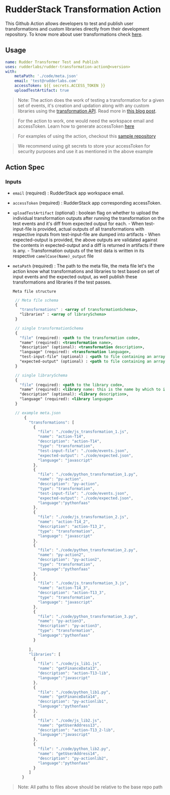 # RudderStack Transformation Action

This Github Action allows developers to test and publish user transformations and custom libraries directly from their development repository. To know more about user transformations check [here](https://rudderstack.com/docs/transformations).

## Usage

```yaml
name: Rudder Transformer Test and Publish
uses: rudderlabs/rudder-transformation-action@<version>
with:
    metaPath: './code/meta.json'
    email: 'test@rudderlabs.com'
    accessToken: ${{ secrets.ACCESS_TOKEN }}
    uploadTestArtifact: true
```

> Note: The action does the work of testing a transformation for a given set of events, it's creation and updation along with any custom libraries using the [transformation API](https://rudderstack.com/docs/transformations/rudderstack-transformation-api/). Read more in [this blog post](https://rudderstack.com/blog/rudderstacks-transformations-api). 

> For the action to work, one would need the workspace email and accessToken. Learn how to generate accessToken [here](https://rudderstack.com/docs/transformations/api-access-token/)

> For examples of using the action, checkout this [sample repository](https://github.com/rudderlabs/rudder-transformation-action-code/tree/main/.github/workflows)

> We recommend using git secrets to store your accessToken for security purposes and use it as mentioned in the above example

## Action Spec

### Inputs

- `email` (required) : RudderStack app workspace email.
- `accessToken` (required) : RudderStack app corresponding accessToken.
- `uploadTestArtifact` (optional) : boolean flag on whether to upload the individual transformation outputs after running the  transformation on the test events and it's diff from expected output for each.
        - When test-input-file is provided, actual outputs of all transformations with respective inputs from test-input-file are dumped into artifacts
        - When expected-output is provided, the above outputs are validated against the contents in expected-output and a diff is returned in artifacts if there is any.
        - Transformation outputs of the test data is written in its respective `camelCase(Name)_output` file
- `metaPath` (required) : The path to the meta file, the meta file let's the action know what transformations and libraries to test based on set of input events and the expected output, as well publish these transformations and libraries if the test passes.

      Meta file structure

     ```jsx
      // Meta file schema
      {
        "transformations" : <array of transformationSchema>,
        "libraries" : <array of librarySchema>
      }
     ```
      
     ```jsx
      // single transformationSchema
      {
        "file" (required): <path to the transformation code>,
        "name" (required): <transformation name>,
        "description" (optional): <transformation description>,
        "language" (required): <transformation language>,
        "test-input-file" (optional) : <path to file containing an array of events to test the transformation>,
        "expected-output" (optional) : <path to file containing an array of expected output for the above input after running the transformation code>
      }
     ```
      
     ```jsx
      // single librarySchema
      {
        "file" (required): <path to the library code>,
        "name" (required): <library name: this is the name by which to import it in any transformation code>,
        "description" (optional): <library description>,
        "language" (required): <library language>
      }
     ```
      
     ```jsx
      // example meta.json
          {
            "transformations": [
              {
                "file": "./code/js_transformation_1.js",
                "name": "action-T14",
                "description": "action-T14",
                "type": "transformation",
                "test-input-file": "./code/events.json",
                "expected-output": "./code/expected.json",
                "language": "javascript"
              },
              {
                "file": "./code/python_transformation_1.py",
                "name": "py-action",
                "description": "py-action",
                "type": "transformation",
                "test-input-file": "./code/events.json",
                "expected-output": "./code/expected.json",
                "language":"pythonfaas"
              },
              {
                "file": "./code/js_transformation_2.js",
                "name": "action-T14_2",
                "description": "action-T13_2",
                "type": "transformation",
                "language": "javascript"
              },
              {
                "file": "./code/python_transformation_2.py",
                "name": "py-action2",
                "description": "py-action2",
                "type": "transformation",
                "language":"pythonfaas"
              },
              {
                "file": "./code/js_transformation_3.js",
                "name": "action-T14_3",
                "description": "action-T13_3",
                "type": "transformation",
                "language": "javascript"
              },
              {
                "file": "./code/python_transformation_3.py",
                "name": "py-action3",
                "description": "py-action3",
                "type": "transformation",
                "language":"pythonfaas"
              }
              
            ],
            "libraries": [
              {
                "file": "./code/js_lib1.js",
                "name": "getFinanceData13",
                "description": "action-T13-lib",
                "language":"javascript"
              },
              {
                "file": "./code/python_lib1.py",
                "name": "getFinanceData14",
                "description": "py-actionlib1",
                "language":"pythonfaas"
              },
              {
                "file": "./code/js_lib2.js",
                "name": "getUserAddress13",
                "description": "action-T13_2-lib",
                "language":"javascript"
              },
              {
                "file": "./code/python_lib2.py",
                "name": "getUserAddress14",
                "description": "py-actionlib2",
                "language":"pythonfaas"
              }
            ]
         }
     ```

> Note: All paths to files above should be relative to the base repo path

